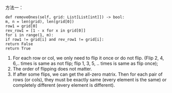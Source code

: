 方法一：
```
def removeOnes(self, grid: List[List[int]]) -> bool:
m, n = len(grid), len(grid[0])
row1 = grid[0]
rev_row1 = [1 - x for x in grid[0]]
for i in range(1, m):
if row1 != grid[i] and rev_row1 != grid[i]:
return False
return True
```
1. For each row or col, we only need to flip it once or do not flip. (Flip 2, 4, 6,.. times is same as not flip; flip 1, 3, 5, .. times is same as flip once);
2. The order of flipping does not matter.
3. If after some flips, we can get the all-zero matrix. Then for each pair of rows (or cols), they must be exactly same (every element is the same) or completely different (every element is different).
​